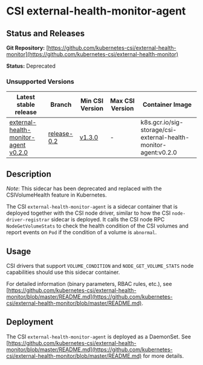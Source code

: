 # CSI external-health-monitor-agent

## Status and Releases

**Git Repository:** [https://github.com/kubernetes-csi/external-health-monitor](https://github.com/kubernetes-csi/external-health-monitor)

**Status:** Deprecated

### Unsupported Versions
Latest stable release | Branch | Min CSI Version | Max CSI Version | Container Image
--|--|--|--|--
[external-health-monitor-agent v0.2.0](https://github.com/kubernetes-csi/external-health-monitor/releases/tag/v0.2.0) | [release-0.2](https://github.com/kubernetes-csi/external-health-monitor/tree/release-0.2) | [v1.3.0](https://github.com/container-storage-interface/spec/releases/tag/v1.3.0) | - | k8s.gcr.io/sig-storage/csi-external-health-monitor-agent:v0.2.0

## Description

*Note*: This sidecar has been deprecated and replaced with the CSIVolumeHealth feature
in Kubernetes.

The CSI `external-health-monitor-agent` is a sidecar container that is deployed together with the CSI node driver, similar to how the CSI `node-driver-registrar` sidecar is deployed. It calls the CSI node RPC `NodeGetVolumeStats` to check the health condition of the CSI volumes and report events on `Pod` if the condition of a volume is `abnormal`.

## Usage

CSI drivers that support `VOLUME_CONDITION` and `NODE_GET_VOLUME_STATS` node capabilities should use this sidecar container.

For detailed information (binary parameters, RBAC rules, etc.), see [https://github.com/kubernetes-csi/external-health-monitor/blob/master/README.md](https://github.com/kubernetes-csi/external-health-monitor/blob/master/README.md).

## Deployment

The CSI `external-health-monitor-agent` is deployed as a DaemonSet. See [https://github.com/kubernetes-csi/external-health-monitor/blob/master/README.md](https://github.com/kubernetes-csi/external-health-monitor/blob/master/README.md) for more details.
